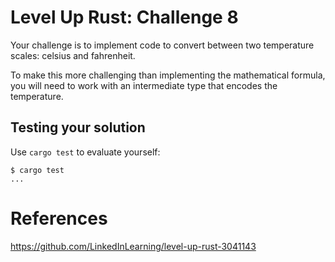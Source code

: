 # Level Up Rust: Challenge 8

Your challenge is to implement code to convert between two temperature 
scales: celsius and fahrenheit. 

To make this more challenging than implementing the mathematical formula,
you will need to work with an intermediate type that encodes the temperature.

## Testing your solution

Use `cargo test` to evaluate yourself:

```console
$ cargo test
...
```

# References
https://github.com/LinkedInLearning/level-up-rust-3041143
